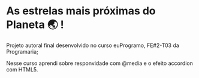 # As estrelas mais próximas do Planeta 🌏 !

Projeto autoral final desenvolvido no curso euProgramo, FE#2-T03 da Programaria;

Nesse curso aprendi sobre responvidade com @media e o efeito accordion com HTML5.
